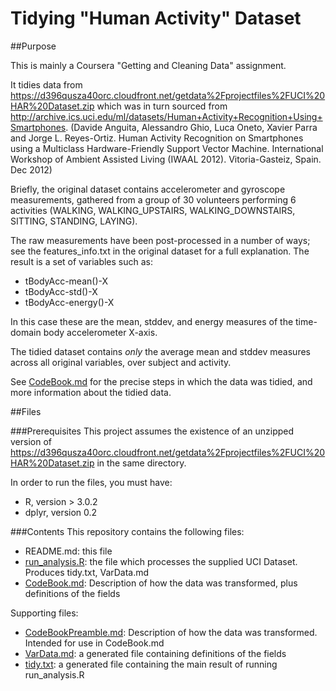 Tidying "Human Activity" Dataset
================================

##Purpose

This is mainly a Coursera "Getting and Cleaning Data" assignment.

It tidies data from https://d396qusza40orc.cloudfront.net/getdata%2Fprojectfiles%2FUCI%20HAR%20Dataset.zip which was in turn sourced from http://archive.ics.uci.edu/ml/datasets/Human+Activity+Recognition+Using+Smartphones. (Davide Anguita, Alessandro Ghio, Luca Oneto, Xavier Parra and Jorge L. Reyes-Ortiz. Human Activity Recognition on Smartphones using a Multiclass Hardware-Friendly Support Vector Machine. International Workshop of Ambient Assisted Living (IWAAL 2012). Vitoria-Gasteiz, Spain. Dec 2012)

Briefly, the original dataset contains accelerometer and gyroscope measurements, gathered from a group of 30 volunteers performing 6 activities (WALKING, WALKING_UPSTAIRS, WALKING_DOWNSTAIRS, SITTING, STANDING, LAYING).

The raw measurements have been post-processed in a number of ways; see the features_info.txt in the original dataset for a full explanation.  The result is a set of variables such as:

* tBodyAcc-mean()-X
* tBodyAcc-std()-X
* tBodyAcc-energy()-X

In this case these are the mean, stddev, and energy measures of the time-domain body accelerometer X-axis.

The tidied dataset contains *only* the average mean and stddev measures across all original variables, over subject and activity.

See [CodeBook.md](CodeBook.md) for the precise steps in which the data was tidied, and more information about the tidied data.

##Files

###Prerequisites
This project assumes the existence of an unzipped version of https://d396qusza40orc.cloudfront.net/getdata%2Fprojectfiles%2FUCI%20HAR%20Dataset.zip in the same directory.

In order to run the files, you must have:

* R, version > 3.0.2
* dplyr, version 0.2

###Contents
This repository contains the following files:

* README.md: this file
* [run_analysis.R](run_analysis.R): the file which processes the supplied UCI Dataset.  Produces tidy.txt, VarData.md
* [CodeBook.md](CodeBook.md): Description of how the data was transformed, plus definitions of the fields

Supporting files:

* [CodeBookPreamble.md](CodeBookPreamble.md): Description of how the data was transformed.  Intended for use in CodeBook.md
* [VarData.md](VarData.md): a generated file containing definitions of the fields
* [tidy.txt](tidy.txt): a generated file containing the main result of running run_analysis.R
